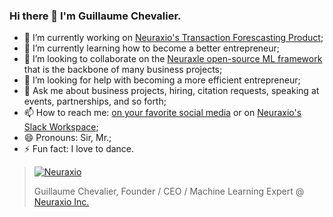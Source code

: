 ### Hi there 👋 I'm Guillaume Chevalier.

<!--
**guillaume-chevalier/guillaume-chevalier** is a ✨ _special_ ✨ repository because its `README.md` (this file) appears on your GitHub profile.
-->

- 🔭 I’m currently working on [Neuraxio's Transaction Forescasting Product](https://www.neuraxio.com/pages/sales-forecasting-product-to-trigger-marketing-actions); 
- 🌱 I’m currently learning how to become a better entrepreneur;
- 👯 I’m looking to collaborate on the [Neuraxle open-source ML framework](https://github.com/Neuraxio/Neuraxle) that is the backbone of many business projects;
- 🤔 I’m looking for help with becoming a more efficient entrepreneur;
- 💬 Ask me about business projects, hiring, citation requests, speaking at events, partnerships, and so forth;
- 📫 How to reach me: [on your favorite social media](https://linktr.ee/gchevalier) or on [Neuraxio's Slack Workspace](https://join.slack.com/t/neuraxio/shared_invite/zt-8lyw42c5-4PuWjTT8dQqeFK3at1s_dQ);
- 😄 Pronouns: Sir, Mr.;
- ⚡ Fun fact: I love to dance.

> [![Neuraxio](https://cdn.shopify.com/s/files/1/0277/9958/4838/files/logo_v1_cropped_200x.png)](https://github.com/Neuraxio)
> 
> Guillaume Chevalier, Founder / CEO / Machine Learning Expert @ [Neuraxio Inc.](https://github.com/Neuraxio)
